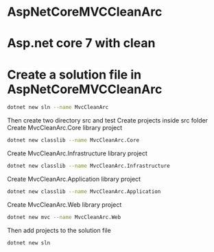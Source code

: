 # AspNetCoreMVCCleanArc

# Asp.net core 7 with clean

# Create a solution file in AspNetCoreMVCCleanArc

```sh
dotnet new sln --name MvcCleanArc
```

Then create two directory src and test
Create projects inside src folder
Create MvcCleanArc.Core library project

```sh
dotnet new classlib --name MvcCleanArc.Core
```

Create MvcCleanArc.Infrastructure library project

```sh
dotnet new classlib --name MvcCleanArc.Infrastructure
```

Create MvcCleanArc.Application library project

```sh
dotnet new classlib --name MvcCleanArc.Application
```

Create MvcCleanArc.Web library project

```sh
dotnet new mvc --name MvcCleanArc.Web
```

Then add projects to the solution file

```sh
dotnet new sln
```
